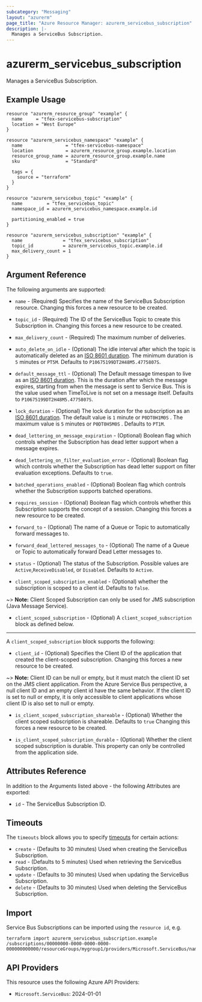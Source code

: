 ```yaml
---
subcategory: "Messaging"
layout: "azurerm"
page_title: "Azure Resource Manager: azurerm_servicebus_subscription"
description: |-
  Manages a ServiceBus Subscription.
---
```


# azurerm_servicebus_subscription

Manages a ServiceBus Subscription.

## Example Usage

```hcl
resource "azurerm_resource_group" "example" {
  name     = "tfex-servicebus-subscription"
  location = "West Europe"
}

resource "azurerm_servicebus_namespace" "example" {
  name                = "tfex-servicebus-namespace"
  location            = azurerm_resource_group.example.location
  resource_group_name = azurerm_resource_group.example.name
  sku                 = "Standard"

  tags = {
    source = "terraform"
  }
}

resource "azurerm_servicebus_topic" "example" {
  name         = "tfex_servicebus_topic"
  namespace_id = azurerm_servicebus_namespace.example.id

  partitioning_enabled = true
}

resource "azurerm_servicebus_subscription" "example" {
  name               = "tfex_servicebus_subscription"
  topic_id           = azurerm_servicebus_topic.example.id
  max_delivery_count = 1
}
```

## Argument Reference

The following arguments are supported:

* `name` - (Required) Specifies the name of the ServiceBus Subscription resource. Changing this forces a new resource to be created.

* `topic_id` - (Required) The ID of the ServiceBus Topic to create this Subscription in. Changing this forces a new resource to be created.

* `max_delivery_count` - (Required) The maximum number of deliveries.

* `auto_delete_on_idle` - (Optional) The idle interval after which the topic is automatically deleted as an [ISO 8601 duration](https://en.wikipedia.org/wiki/ISO_8601#Durations). The minimum duration is `5` minutes or `PT5M`. Defaults to `P10675199DT2H48M5.4775807S`.

* `default_message_ttl` - (Optional) The Default message timespan to live as an [ISO 8601 duration](https://en.wikipedia.org/wiki/ISO_8601#Durations). This is the duration after which the message expires, starting from when the message is sent to Service Bus. This is the value used when TimeToLive is not set on a message itself. Defaults to `P10675199DT2H48M5.4775807S`.

* `lock_duration` - (Optional) The lock duration for the subscription as an [ISO 8601 duration](https://en.wikipedia.org/wiki/ISO_8601#Durations). The default value is `1` minute or `P0DT0H1M0S` . The maximum value is `5` minutes or `P0DT0H5M0S` . Defaults to `PT1M`.

* `dead_lettering_on_message_expiration` - (Optional) Boolean flag which controls whether the Subscription has dead letter support when a message expires.

* `dead_lettering_on_filter_evaluation_error` - (Optional) Boolean flag which controls whether the Subscription has dead letter support on filter evaluation exceptions. Defaults to `true`.

* `batched_operations_enabled` - (Optional) Boolean flag which controls whether the Subscription supports batched operations.

* `requires_session` - (Optional) Boolean flag which controls whether this Subscription supports the concept of a session. Changing this forces a new resource to be created.

* `forward_to` - (Optional) The name of a Queue or Topic to automatically forward messages to.

* `forward_dead_lettered_messages_to` - (Optional) The name of a Queue or Topic to automatically forward Dead Letter messages to.

* `status` - (Optional) The status of the Subscription. Possible values are `Active`,`ReceiveDisabled`, or `Disabled`. Defaults to `Active`.

* `client_scoped_subscription_enabled` - (Optional) whether the subscription is scoped to a client id. Defaults to `false`.

~> **Note:** Client Scoped Subscription can only be used for JMS subscription (Java Message Service).

* `client_scoped_subscription` - (Optional) A `client_scoped_subscription` block as defined below.

---

A `client_scoped_subscription` block supports the following:

* `client_id` - (Optional) Specifies the Client ID of the application that created the client-scoped subscription. Changing this forces a new resource to be created.

~> **Note:** Client ID can be null or empty, but it must match the client ID set on the JMS client application. From the Azure Service Bus perspective, a null client ID and an empty client id have the same behavior. If the client ID is set to null or empty, it is only accessible to client applications whose client ID is also set to null or empty.

* `is_client_scoped_subscription_shareable` - (Optional) Whether the client scoped subscription is shareable. Defaults to `true` Changing this forces a new resource to be created.

* `is_client_scoped_subscription_durable` - (Optional) Whether the client scoped subscription is durable. This property can only be controlled from the application side.

## Attributes Reference

In addition to the Arguments listed above - the following Attributes are exported:

* `id` - The ServiceBus Subscription ID.

## Timeouts

The `timeouts` block allows you to specify [timeouts](https://www.terraform.io/language/resources/syntax#operation-timeouts) for certain actions:

* `create` - (Defaults to 30 minutes) Used when creating the ServiceBus Subscription.
* `read` - (Defaults to 5 minutes) Used when retrieving the ServiceBus Subscription.
* `update` - (Defaults to 30 minutes) Used when updating the ServiceBus Subscription.
* `delete` - (Defaults to 30 minutes) Used when deleting the ServiceBus Subscription.

## Import

Service Bus Subscriptions can be imported using the `resource id`, e.g.

```shell
terraform import azurerm_servicebus_subscription.example /subscriptions/00000000-0000-0000-0000-000000000000/resourceGroups/mygroup1/providers/Microsoft.ServiceBus/namespaces/sbns1/topics/sntopic1/subscriptions/sbsub1
```

## API Providers
<!-- This section is generated, changes will be overwritten -->
This resource uses the following Azure API Providers:

* `Microsoft.ServiceBus`: 2024-01-01
